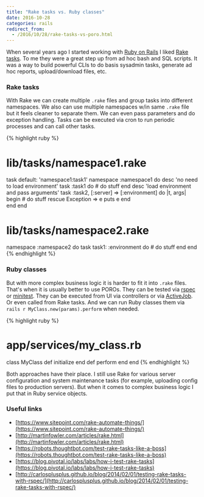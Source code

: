 ```yaml
---
title: "Rake tasks vs. Ruby classes"
date: 2016-10-28
categories: rails
redirect_from:
  - /2016/10/28/rake-tasks-vs-poro.html
---
```


When several years ago I started working with [Ruby on Rails](http://rubyonrails.org/) I liked [Rake tasks](https://github.com/ruby/rake). To me they were a great step up from ad hoc bash and SQL scripts.  It was a way to build powerful CLIs to do basis sysadmin tasks, generate ad hoc reports, upload/download files, etc.  

### Rake tasks

With Rake we can create multiple `.rake` files and group tasks into different namespaces.  We also can use multiple namespaces w/in same `.rake` file but it feels cleaner to separate them.  We can even pass parameters and do exception handling.  Tasks can be executed via cron to run periodic processes and can call other tasks.  

{% highlight ruby %}
# lib/tasks/namespace1.rake
task default: 'namespace1:task1'
namespace :namespace1 do
  desc 'no need to load environment'
  task :task1 do
    # do stuff
  end
  desc 'load environment and pass arguments'
  task :task2, [:server] => [:environment] do |t, args|
    begin
      # do stuff
    rescue Exception => e
      puts e
    end  
  end
end
# lib/tasks/namespace2.rake
namespace :namespace2 do
  task task1: :environment do
    # do stuff
  end
end
{% endhighlight %}

### Ruby classes

But with more complex business logic it is harder to fit it into `.rake` files.  That's when it is usually better to use POROs.  They can be tested via  [rspec](http://rspec.info/) or [minitest](https://github.com/seattlerb/minitest).  They can be executed from UI via controllers or via [ActiveJob](http://edgeguides.rubyonrails.org/active_job_basics.html).  Or even called from Rake tasks.   And we can run Ruby classes them via `rails r MyClass.new(params).perform` when needed.  

{% highlight ruby %}
# app/services/my_class.rb
class MyClass
  def initialize
  end
  def perform
  end
end
{% endhighlight %}

Both approaches have their place.  I still use Rake for various server configuration and system maintenance tasks (for example, uploading config files to production servers).  But when it comes to complex business logic I put that in Ruby service objects.  

### Useful links
* [https://www.sitepoint.com/rake-automate-things/](https://www.sitepoint.com/rake-automate-things/)
* [http://martinfowler.com/articles/rake.html](http://martinfowler.com/articles/rake.html)
* [https://robots.thoughtbot.com/test-rake-tasks-like-a-boss](https://robots.thoughtbot.com/test-rake-tasks-like-a-boss)
* [https://blog.pivotal.io/labs/labs/how-i-test-rake-tasks](https://blog.pivotal.io/labs/labs/how-i-test-rake-tasks)
* [http://carlosplusplus.github.io/blog/2014/02/01/testing-rake-tasks-with-rspec/](http://carlosplusplus.github.io/blog/2014/02/01/testing-rake-tasks-with-rspec/)
